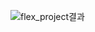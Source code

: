 ![flex_project결과](https://user-images.githubusercontent.com/101850881/162125637-cd7c4bf9-5b55-49af-851a-3ac159a18ff0.png)
